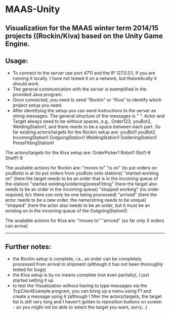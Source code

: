 MAAS-Unity
==========

Visualization for the MAAS winter term 2014/15 projects ((Rockin/Kiva) based on the Unity Game Engine.
-----------------------------------------------------------------------------------------------------
Usage:
-----------------------------------------------------------------------------------------------------

- To connect to the server use port 4711 and the IP 127.0.0.1, if you are running it locally. I have not tested it on a network, but theoretically it should work.
- The general communication with the server is exemplified in the provided Java program.
- Once connected, you need to send "Rockin" or "Kiva" to identify which project setup you need.
- After identifying the setup you can send instructions to the server as string messages. The general structure of the messages is "<actor> <action> <target>". Actor and Target always need to be without spaces, e.g., Order123, youBot2, WeldingStation1, and there needs to be a space between each part.
So far existing actors/targets for the Rockin setup are:
youBot1
youBot2
IncomingStation1
OutgoingStation1
WeldingStation1
SolderingStation1
PressFittingStation1

The actors/targets for the Kiva setup are:
OrderPicker1
Robot1
Slot1-9
Shelf1-9

The available actions for Rockin are:
"moves to"
"is on" (to put orders on youBots)
is at (to put orders from youBots onto stations)
"started working on" (here the target needs to be an order that is in the incoming queue of the station)
"started welding/soldering/pressFitting" (here the target also needs to be an order in the incoming queue)
"stopped working" (no order required, b/c there can only be one being processed)
"arrived" (here the actor needs to be a new order, the name/string needs to be unique)
"shipped" (here the actor also needs to be an order, but it must be an existing on in the incoming queue of the OutgoingStation1)

The available actions for Kiva are:
"moves to"
"arrived" (so far only 3 orders can arrive)

-----------------------------------------------------------------------------------------------------
Further notes:
-----------------------------------------------------------------------------------------------------

- the Rockin setup is complete, i.e., an order can be completely processed from arrival to shipment (although it has not been thoroughly tested for bugs)
- the Kiva setup is by no means complete (not even partially), I just started setting it up
- to test the Visualization without having to type messages via the TcpClientExample program, you can bring up a menu using F1 and create a message using it (although I filter the actors/targets, the target list is still very long and I haven't gotten to reposition buttons on screen - so you might not be able to select the target you want, sorry...)
